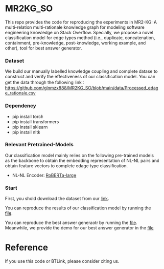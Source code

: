 # MR2KG_SO
This repo provides the code for reproducing the experiments in MR2-KG: A multi-relation multi-rationale knowledge graph for modeling software engineering knowledge on Stack Overflow. Specially, we propose a novel classification model for edge types method (i.e.,  duplicate, concatenation, containment, pre-knowledge, post-knowledge, working example, and other), tool for best answer generator.

### Dataset

We build our manually labelled knowledge coupling and complete datase to construct and verify the effectiveness of our classification model. You can get the data through the following link：https://github.com/glnmzx888/MR2KG_SO/blob/main/data/Processed_edage_rationale.csv

### Dependency

- pip install torch
- pip install transformers
- pip install sklearn 
- pip install nltk

### Relevant Pretrained-Models

Our classification model mainly relies on the following pre-trained models as the backbone to obtain the embedding representation of NL-NL pairs and obtain feature vectors to complete edage type classification.
- NL-NL Encoder: [RoBERTa-large](https://huggingface.co/roberta-large)

### Start

First, you shold download the dataset from our [link](https://github.com/glnmzx888/MR2KG_SO/blob/main/data/Processed_edage_rationale.csv). 

You can reproduce the results of our classification model by running the [file](https://github.com/glnmzx888/MR2KG_SO/blob/main/code/model/run_sun.sh). 

You can reproduce the best answer generaotr by running the [file](https://github.com/glnmzx888/MR2KG_SO/blob/main/demo/BestAnswer.py). Meanwhile, we provide the demo for our best answer generator in the [file](https://github.com/glnmzx888/MR2KG_SO/blob/main/demo/SO_best_answer_generator.mp4)

# Reference
If you use this code or BTLink, please consider citing us.
<pre><code></code></pre>
